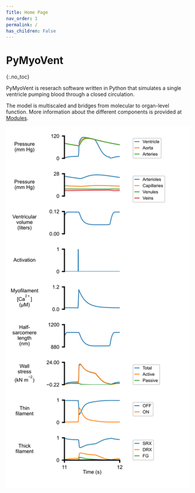 ```yaml
---
Title: Home Page
nav_order: 1
permalink: /
has_children: False
---
```

# PyMyoVent
{:.no_toc}

PyMyoVent is reserach software written in Python that simulates a single ventricle pumping blood through a closed circulation.

The model is multiscaled and bridges from molecular to organ-level function. More information about the different components is provided at [Modules](pages/modules/modules.html). 

![figure_single_beat](images/figure_single_beat.svg)